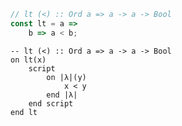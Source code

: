 ```javascript
// lt (<) :: Ord a => a -> a -> Bool
const lt = a => 
    b => a < b;
```


```applescript
-- lt (<) :: Ord a => a -> a -> Boolon lt(x)	script		on |λ|(y)			x < y		end |λ|	end scriptend lt
```